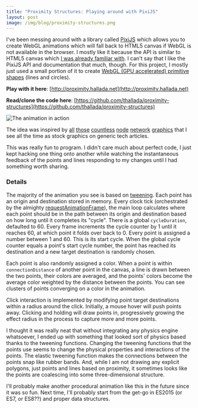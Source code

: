 ```yaml
---
title: "Proximity Structures: Playing around with PixiJS"
layout: post
image: /img/blog/proximity-structures.png
---
```


I've been messing around with a library called [PixiJS](http://www.pixijs.com/)
which allows you to create WebGL animations which will fall back to HTML5 canvas
if WebGL is not available in the browser. I mostly like it because the API is
similar to HTML5 canvas which [I was already familiar
with](https://github.com/thallada/thallada.github.io/blob/master/js/magic.js). I
can't say that I like the PixiJS API and documentation that much, though. For
this project, I mostly just used a small portion of it to create [WebGL (GPU
accelerated) primitive
shapes](http://www.goodboydigital.com/pixi-webgl-primitives/) (lines and
circles).

**Play with it here**: [http://proximity.hallada.net](http://proximity.hallada.net)

**Read/clone the code here**: [https://github.com/thallada/proximity-structures](https://github.com/thallada/proximity-structures)

![The animation in action](/img/blog/proximity-structures.gif)

The idea was inspired by
[all](https://thumb9.shutterstock.com/display_pic_with_logo/3217643/418838422/stock-vector-abstract-technology-futuristic-network-418838422.jpg)
[those](https://ak5.picdn.net/shutterstock/videos/27007555/thumb/10.jpg)
[countless](https://ak9.picdn.net/shutterstock/videos/10477484/thumb/1.jpg)
[node](https://ak3.picdn.net/shutterstock/videos/25825727/thumb/1.jpg)
[network](https://t4.ftcdn.net/jpg/00/93/24/21/500_F_93242102_mqtDljufY7CNY0wMxunSbyDi23yNs1DU.jpg)
[graphics](https://ak6.picdn.net/shutterstock/videos/12997085/thumb/1.jpg) that
I see all the time as stock graphics on generic tech articles.

This was really fun to program. I didn't care much about perfect code, I just
kept hacking one thing onto another while watching the instantaneous feedback of
the points and lines responding to my changes until I had something worth
sharing.

### Details

The majority of the animation you see is based on
[tweening](https://en.wikipedia.org/wiki/Inbetweening). Each point has an origin
and destination stored in memory. Every clock tick (orchestrated by the almighty
[requestAnimationFrame](https://developer.mozilla.org/en-US/docs/Web/API/window/requestAnimationFrame)),
the main loop calculates where each point should be in the path between its
origin and destination based on how long until it completes its "cycle".  There
is a global `cycleDuration`, defaulted to 60. Every frame increments the cycle
counter by 1 until it reaches 60, at which point it folds over back to 0. Every
point is assigned a number between 1 and 60. This is its start cycle. When the
global cycle counter equals a point's start cycle number, the point has reached
its destination and a new target destination is randomly chosen.

Each point is also randomly assigned a color. When a point is within
`connectionDistance` of another point in the canvas, a line is drawn between the
two points, their colors are averaged, and the points' colors become the average
color weighted by the distance between the points. You can see clusters of
points converging on a color in the animation.

Click interaction is implemented by modifying point target destinations within a
radius around the click. Initially, a mouse hover will push points away.
Clicking and holding will draw points in, progressively growing the effect
radius in the process to capture more and more points.

I thought it was really neat that without integrating any physics engine
whatsoever, I ended up with something that looked sort of physics based thanks
to the tweening functions. Changing the tweening functions that the points use
seems to change the physical properties and interactions of the points. The
elastic tweening function makes the connections between the points snap like
rubber bands. And, while I am not drawing any explicit polygons, just points and
lines based on proximity, it sometimes looks like the points are coalescing into
some three-dimensional structure.

I'll probably make another procedural animation like this in the future since it
was so fun. Next time, I'll probably start from the get-go in ES2015 (or ES7,
or ES8??) and proper data structures.
